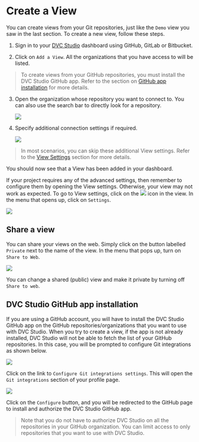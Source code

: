 # Create a View

You can create views from your Git repositories, just like the `Demo` view you
saw in the last section. To create a new view, follow these steps.

1. Sign in to your [DVC Studio](https://studio.iterative.ai/) dashboard using
   GitHub, GitLab or Bitbucket.

2. Click on `Add a View`. All the organizations that you have access to will be
   listed.

> To create views from your GitHub repositories, you must install the DVC Studio
> GitHub app. Refer to the section on
> [GitHub app installation](#dvc-studio-github-app-installation) for more
> details.

3. Open the organization whose repository you want to connect to. You can also
   use the search bar to directly look for a repository.

   ![](https://static.iterative.ai/img/studio/select_repo_v2.png)

4. Specify additional connection settings if required.

   ![](https://static.iterative.ai/img/studio/view_settings_v2.png)

> In most scenarios, you can skip these additional View settings. Refer to the
> [View Settings](/doc/studio/view-settings) section for more details.

You should now see that a View has been added in your dashboard.

If your project requires any of the advanced settings, then remember to
configure them by opening the View settings. Otherwise, your view may not work
as expected. To go to View settings, click on the
![](https://static.iterative.ai/img/studio/view_open_settings_icon_v2.png) icon
in the view. In the menu that opens up, click on `Settings`.

![](https://static.iterative.ai/img/studio/view_open_settings_v2.png)

## Share a view

You can share your views on the web. Simply click on the button labelled
`Private` next to the name of the view. In the menu that pops up, turn on
`Share to Web`.

![](https://static.iterative.ai/img/studio/view_share_v2.png)

You can change a shared (public) view and make it private by turning off
`Share to web`.

## DVC Studio GitHub app installation

If you are using a GitHub account, you will have to install the DVC Studio
GitHub app on the GitHub repositories/organizations that you want to use with
DVC Studio. When you try to create a view, if the app is not already installed,
DVC Studio will not be able to fetch the list of your GitHub repositories. In
this case, you will be prompted to configure Git integrations as shown below.

![](https://static.iterative.ai/img/studio/configure_git_integrations.png)

Click on the link to `Configure Git integrations settings`. This will open the
`Git integrations` section of your profile page.

![](https://static.iterative.ai/img/studio/configure_github.png)

Click on the `Configure` button, and you will be redirected to the GitHub page
to install and authorize the DVC Studio GitHub app.

> Note that you do not have to authorize DVC Studio on all the repositories in
> your GitHub organization. You can limit access to only repositories that
> you want to use with DVC Studio.
